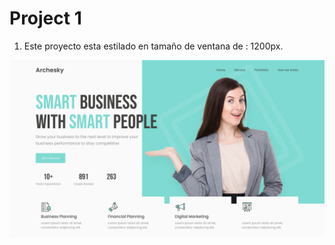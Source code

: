 # Project 1
1. Este proyecto esta estilado en tamaño de ventana de : 1200px.

![Bussines Agency](Referencia.png)

